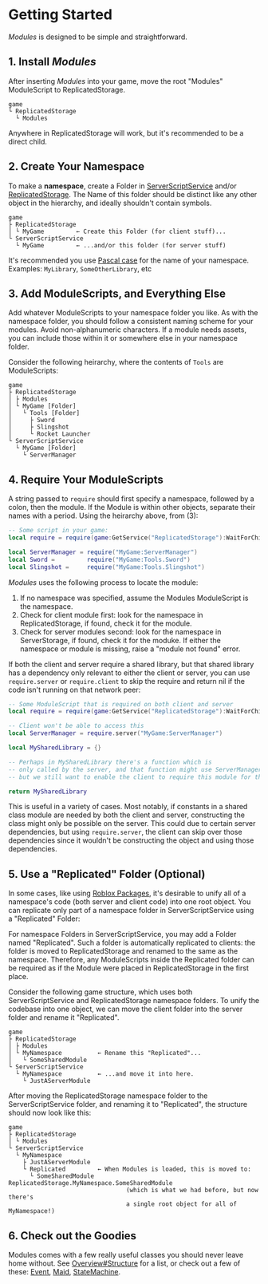 # Getting Started

_Modules_ is designed to be simple and straightforward.

## 1. Install _Modules_

After inserting _Modules_ into your game, move the root "Modules" ModuleScript to ReplicatedStorage.

<pre><code class="nohighlight">game
&boxur; ReplicatedStorage
  &boxur; Modules
</code></pre>

Anywhere in ReplicatedStorage will work, but it's recommended to be a direct child.

## 2. Create Your Namespace

To make a **namespace**, create a Folder in [ServerScriptService](https://developer.roblox.com/en-us/api-reference/class/ServerScriptService) and/or [ReplicatedStorage](https://developer.roblox.com/en-us/api-reference/class/ReplicatedStorage). The Name of this folder should be distinct like any other object in the hierarchy, and ideally shouldn't contain symbols.

<pre><code class="nohighlight">game
&boxvr; ReplicatedStorage
&boxv; &boxur; MyGame         &larr; Create this Folder (for client stuff)...
&boxur; ServerScriptService
  &boxur; MyGame         &larr; ...and/or this folder (for server stuff)
</code></pre>

It's recommended you use [Pascal case](https://en.wikipedia.org/wiki/Pascal_case) for the name of your namespace. Examples: `MyLibrary`, `SomeOtherLibrary`, etc

## 3. Add ModuleScripts, and Everything Else

Add whatever ModuleScripts to your namespace folder you like. As with the namespace folder, you should follow a consistent naming scheme for your modules. Avoid non-alphanumeric characters. If a module needs assets, you can include those within it or somewhere else in your namespace folder.

Consider the following heirarchy, where the contents of `Tools` are ModuleScripts:

<pre><code class="nohighlight">game
&boxvr; ReplicatedStorage
&boxv; &boxvr; Modules
&boxv; &boxur; MyGame [Folder]
&boxv;   &boxur; Tools [Folder]
&boxv;     &boxvr; Sword
&boxv;     &boxvr; Slingshot
&boxv;     &boxur; Rocket Launcher
&boxur; ServerScriptService
  &boxur; MyGame [Folder]
    &boxur; ServerManager
</code></pre>

## 4. Require Your ModuleScripts

A string passed to `require` should first specify a namespace, followed by a colon, then the module. If the Module is within other objects, separate their names with a period. Using the heirarchy above, from (3):

```lua
-- Some script in your game:
local require = require(game:GetService("ReplicatedStorage"):WaitForChild("Modules"))

local ServerManager = require("MyGame:ServerManager")
local Sword =         require("MyGame:Tools.Sword")
local Slingshot =     require("MyGame:Tools.Slingshot")
```

_Modules_ uses the following process to locate the module:

1. If no namespace was specified, assume the Modules ModuleScript is the namespace.
2. Check for client module first: look for the namespace in ReplicatedStorage, if found, check it for the module.
3. Check for server modules second: look for the namespace in ServerStorage, if found, check it for the moduke. If either the namespace or module is missing, raise a "module not found" error.

If both the client and server require a shared library, but that shared library has a dependency only relevant to either the client or server, you can use `require.server` or `require.client` to skip the require and return nil if the code isn't running on that network peer:

```lua
-- Some ModuleScript that is required on both client and server
local require = require(game:GetService("ReplicatedStorage"):WaitForChild("Modules"))

-- Client won't be able to access this
local ServerManager = require.server("MyGame:ServerManager")

local MySharedLibrary = {}

-- Perhaps in MySharedLibrary there's a function which is 
-- only called by the server, and that function might use ServerManager,
-- but we still want to enable the client to require this module for the other bits.

return MySharedLibrary
```

This is useful in a variety of cases. Most notably, if constants in a shared class module are needed by both the client and server, constructing the class might only be possible on the server. This could due to certain server dependencies, but using `require.server`, the client can skip over those dependencies since it wouldn't be constructing the object and using those dependencies.

## 5. Use a "Replicated" Folder (Optional)

In some cases, like using [Roblox Packages](https://developer.roblox.com/en-us/articles/roblox-packages), it's desirable to unify all of a namespace's code (both server and client code) into one root object. You can replicate only part of a namespace folder in ServerScriptService using a "Replicated" Folder:

For namespace Folders in ServerScriptService, you may add a Folder named "Replicated". Such a folder is automatically replicated to clients: the folder is moved to ReplicatedStorage and renamed to the same as the namespace. Therefore, any ModuleScripts inside the Replicated folder can be required as if the Module were placed in ReplicatedStorage in the first place.

Consider the following game structure, which uses both ServerScriptService and ReplicatedStorage namespace folders. To unify the codebase into one object, we can move the client folder into the server folder and rename it "Replicated".

<pre><code class="nohighlight">game
&boxvr; ReplicatedStorage
&boxv; &boxvr; Modules
&boxv; &boxur; MyNamespace          &larr; Rename this "Replicated"...
&boxv;   &boxur; SomeSharedModule
&boxur; ServerScriptService
  &boxur; MyNamespace          &larr; ...and move it into here.
    &boxur; JustAServerModule
</code></pre>

After moving the ReplicatedStorage namespace folder to the ServerScriptService folder, and renaming it to "Replicated", the structure should now look like this:

<pre><code class="nohighlight">game
&boxvr; ReplicatedStorage
&boxv; &boxur; Modules
&boxur; ServerScriptService
  &boxur; MyNamespace
    &boxvr; JustAServerModule
    &boxur; Replicated         &larr; When Modules is loaded, this is moved to:
      &boxur; SomeSharedModule   ReplicatedStorage.MyNamespace.SomeSharedModule
                                 (which is what we had before, but now there's
                                 a single root object for all of MyNamespace!)
</code></pre>

## 6. Check out the Goodies

Modules comes with a few really useful classes you should never leave home without. See [Overview#Structure](index.md#structure) for a list, or check out a few of these: [Event](api/Event.md), [Maid](api/Maid.md), [StateMachine](api/StateMachine).
